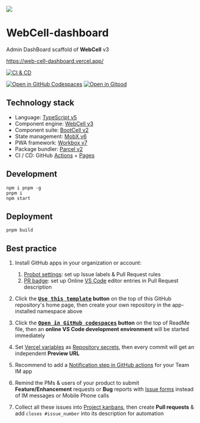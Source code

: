 ![](https://github.com/EasyWebApp.png)

# WebCell-dashboard

Admin DashBoard scaffold of **WebCell** v3

https://web-cell-dashboard.vercel.app/

[![CI & CD](https://github.com/EasyWebApp/WebCell-dashboard/actions/workflows/main.yml/badge.svg)][1]

[![Open in GitHub Codespaces](https://github.com/codespaces/badge.svg)][2]
[![Open in Gitpod](https://gitpod.io/button/open-in-gitpod.svg)][3]

## Technology stack

-   Language: [TypeScript v5][4]
-   Component engine: [WebCell v3][5]
-   Component suite: [BootCell v2][6]
-   State management: [MobX v6][7]
-   PWA framework: [Workbox v7][8]
-   Package bundler: [Parcel v2][9]
-   CI / CD: GitHub [Actions][10] + [Pages][11]

## Development

```shell
npm i pnpm -g
pnpm i
npm start
```

## Deployment

```shell
pnpm build
```

## Best practice

1.  Install GitHub apps in your organization or account:

    1.  [Probot settings][12]: set up Issue labels & Pull Request rules
    2.  [PR badge][13]: set up Online [VS Code][14] editor entries in Pull Request description

2.  Click the **[<kbd>Use this template</kbd>][15] button** on the top of this GitHub repository's home page, then create your own repository in the app-installed namespace above

3.  Click the **[<kbd>Open in GitHub codespaces</kbd>][2] button** on the top of ReadMe file, then an **online VS Code development environment** will be started immediately

4.  Set [Vercel variables][16] as [Repository secrets][17], then every commit will get an independent **Preview URL**

5.  Recommend to add a [Notification step in GitHub actions][18] for your Team IM app

6.  Remind the PMs & users of your product to submit **Feature/Enhancement** requests or **Bug** reports with [Issue forms][19] instead of IM messages or Mobile Phone calls

7.  Collect all these issues into [Project kanbans][20], then create **Pull requests** & add `closes #issue_number` into its description for automation

[1]: https://github.com/EasyWebApp/WebCell-dashboard/actions/workflows/main.yml
[2]: https://codespaces.new/EasyWebApp/WebCell-dashboard
[3]: https://gitpod.io/?autostart=true#https://github.com/EasyWebApp/WebCell-dashboard
[4]: https://typescriptlang.org/
[5]: https://web-cell.dev/
[6]: https://bootstrap.web-cell.dev/
[7]: https://mobx.js.org/
[8]: https://developers.google.com/web/tools/workbox
[9]: https://parceljs.org/
[10]: https://github.com/features/actions
[11]: https://pages.github.com/
[12]: https://github.com/apps/settings
[13]: https://pullrequestbadge.com/
[14]: https://code.visualstudio.com/
[15]: https://github.com/new?template_name=WebCell-dashboard&template_owner=EasyWebApp
[16]: https://github.com/idea2app/Next-Bootstrap-ts/blob/80967ed49045af9dbcf4d3695a2c39d53a6f71f1/.github/workflows/pull-request.yml#L9-L12
[17]: https://github.com/EasyWebApp/WebCell-dashboard/settings/secrets/actions
[18]: https://github.com/kaiyuanshe/kaiyuanshe.github.io/blob/bb4675a56bf1d6b207231313da5ed0af7cf0ebd6/.github/workflows/pull-request.yml#L32-L56
[19]: https://github.com/EasyWebApp/WebCell-dashboard/issues/new/choose
[20]: https://github.com/EasyWebApp/WebCell-dashboard/projects
